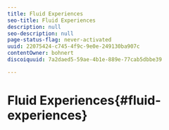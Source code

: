 ```yaml
---
title: Fluid Experiences
seo-title: Fluid Experiences
description: null
seo-description: null
page-status-flag: never-activated
uuid: 22075424-c745-4f9c-9e0e-249130ba907c
contentOwner: bohnert
discoiquuid: 7a2daed5-59ae-4b1e-889e-77cab5dbbe39

---
```


# Fluid Experiences{#fluid-experiences}

